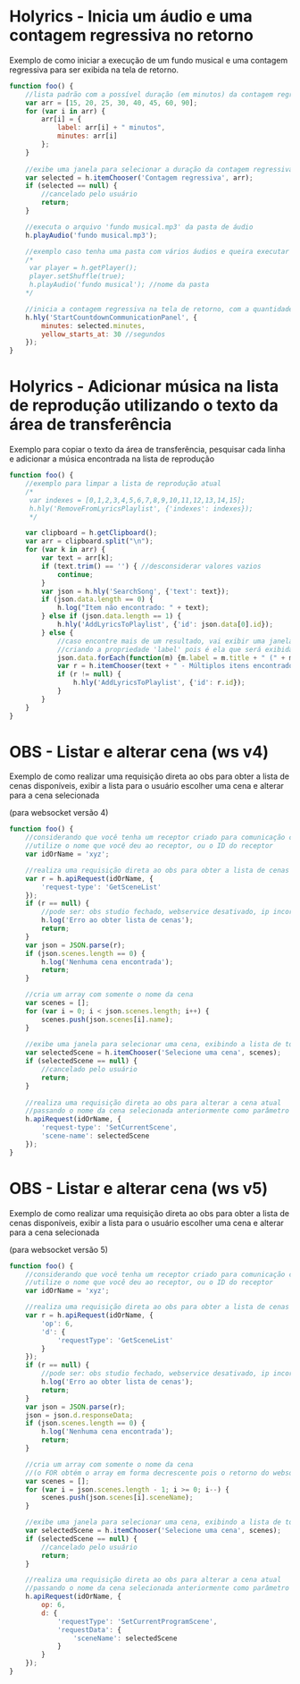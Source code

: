 # Holyrics - Inicia um áudio e uma contagem regressiva no retorno
Exemplo de como iniciar a execução de um fundo musical e uma contagem regressiva para ser exibida na tela de retorno.


```javascript
function foo() {
    //lista padrão com a possível duração (em minutos) da contagem regressiva
    var arr = [15, 20, 25, 30, 40, 45, 60, 90];
    for (var i in arr) {
        arr[i] = {
            label: arr[i] + " minutos",
            minutes: arr[i]
        };
    }
    
    //exibe uma janela para selecionar a duração da contagem regressiva
    var selected = h.itemChooser('Contagem regressiva', arr);
    if (selected == null) {
        //cancelado pelo usuário
        return;
    }

    //executa o arquivo 'fundo musical.mp3' da pasta de áudio
    h.playAudio('fundo musical.mp3');

    //exemplo caso tenha uma pasta com vários áudios e queira executar um aleatoriamente
    /*
     var player = h.getPlayer();
     player.setShuffle(true);
     h.playAudio('fundo musical'); //nome da pasta
    */

    //inicia a contagem regressiva na tela de retorno, com a quantidade de minutos selecionada
    h.hly('StartCountdownCommunicationPanel', {
        minutes: selected.minutes,
        yellow_starts_at: 30 //segundos
    });
}

```

# Holyrics - Adicionar música na lista de reprodução utilizando o texto da área de transferência
Exemplo para copiar o texto da área de transferência, pesquisar cada linha e adicionar a música encontrada na lista de reprodução


```javascript
function foo() {
    //exemplo para limpar a lista de reprodução atual
    /*
     var indexes = [0,1,2,3,4,5,6,7,8,9,10,11,12,13,14,15];
     h.hly('RemoveFromLyricsPlaylist', {'indexes': indexes});
     */

    var clipboard = h.getClipboard();
    var arr = clipboard.split("\n");
    for (var k in arr) {
        var text = arr[k];
        if (text.trim() == '') { //desconsiderar valores vazios
            continue;
        }
        var json = h.hly('SearchSong', {'text': text});
        if (json.data.length == 0) {
            h.log("Item não encontrado: " + text);
        } else if (json.data.length == 1) {
            h.hly('AddLyricsToPlaylist', {'id': json.data[0].id});
        } else {
            //caso encontre mais de um resultado, vai exibir uma janela para o usuário escolher um item
            //criando a propriedade 'label' pois é ela que será exibida na lista como nome do item
            json.data.forEach(function(m) {m.label = m.title + " (" + m.artist + ")";});
            var r = h.itemChooser(text + " - Múltiplos itens encontrados", json.data);
            if (r != null) {
                h.hly('AddLyricsToPlaylist', {'id': r.id});
            }
        }
    }
}
```

# OBS - Listar e alterar cena (ws v4)
Exemplo de como realizar uma requisição direta ao obs para obter a lista de cenas disponíveis, exibir a lista para o usuário escolher uma cena e alterar para a cena selecionada

(para websocket versão 4)


```javascript
function foo() {
    //considerando que você tenha um receptor criado para comunicação com o OBS
    //utilize o nome que você deu ao receptor, ou o ID do receptor
    var idOrName = 'xyz';

    //realiza uma requisição direta ao obs para obter a lista de cenas disponíveis
    var r = h.apiRequest(idOrName, {
        'request-type': 'GetSceneList'
    });
    if (r == null) {
        //pode ser: obs studio fechado, webservice desativado, ip incorreto, senha incorreta, etc
        h.log('Erro ao obter lista de cenas');
        return;
    }
    var json = JSON.parse(r);
    if (json.scenes.length == 0) {
        h.log('Nenhuma cena encontrada');
        return;
    }

    //cria um array com somente o nome da cena
    var scenes = [];
    for (var i = 0; i < json.scenes.length; i++) {
        scenes.push(json.scenes[i].name);
    }
    
    //exibe uma janela para selecionar uma cena, exibindo a lista de todas as cenas
    var selectedScene = h.itemChooser('Selecione uma cena', scenes);
    if (selectedScene == null) {
        //cancelado pelo usuário
        return;
    }
    
    //realiza uma requisição direta ao obs para alterar a cena atual
    //passando o nome da cena selecionada anteriormente como parâmetro
    h.apiRequest(idOrName, {
        'request-type': 'SetCurrentScene',
        'scene-name': selectedScene
    });
}

```

# OBS - Listar e alterar cena (ws v5)
Exemplo de como realizar uma requisição direta ao obs para obter a lista de cenas disponíveis, exibir a lista para o usuário escolher uma cena e alterar para a cena selecionada

(para websocket versão 5)


```javascript
function foo() {
    //considerando que você tenha um receptor criado para comunicação com o OBS
    //utilize o nome que você deu ao receptor, ou o ID do receptor
    var idOrName = 'xyz';

    //realiza uma requisição direta ao obs para obter a lista de cenas disponíveis
    var r = h.apiRequest(idOrName, {
        'op': 6,
        'd': {
            'requestType': 'GetSceneList'
        }
    });
    if (r == null) {
        //pode ser: obs studio fechado, webservice desativado, ip incorreto, senha incorreta, etc
        h.log('Erro ao obter lista de cenas');
        return;
    }
    var json = JSON.parse(r);
    json = json.d.responseData;
    if (json.scenes.length == 0) {
        h.log('Nenhuma cena encontrada');
        return;
    }

    //cria um array com somente o nome da cena
    //(o FOR obtém o array em forma decrescente pois o retorno do websocket da v5 vem na ordem contrária exibida na lista do OBS)
    var scenes = [];
    for (var i = json.scenes.length - 1; i >= 0; i--) {
        scenes.push(json.scenes[i].sceneName);
    }

    //exibe uma janela para selecionar uma cena, exibindo a lista de todas as cenas
    var selectedScene = h.itemChooser('Selecione uma cena', scenes);
    if (selectedScene == null) {
        //cancelado pelo usuário
        return;
    }

    //realiza uma requisição direta ao obs para alterar a cena atual
    //passando o nome da cena selecionada anteriormente como parâmetro
    h.apiRequest(idOrName, {
        op: 6,
        d: {
            'requestType': 'SetCurrentProgramScene',
            'requestData': {
                'sceneName': selectedScene
            }
        }
    });
}

```

